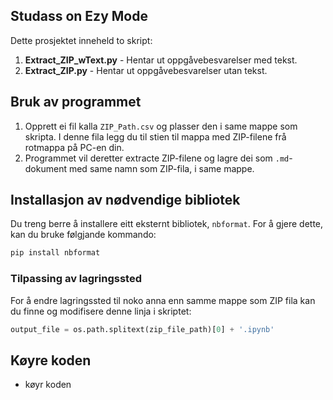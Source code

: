 ## Studass on Ezy Mode

Dette prosjektet inneheld to skript:

1. **Extract_ZIP_wText.py** - Hentar ut oppgåvebesvarelser med tekst.
2. **Extract_ZIP.py** - Hentar ut oppgåvebesvarelser utan tekst.

## Bruk av programmet

1. Opprett ei fil kalla `ZIP_Path.csv` og plasser den i same mappe som skripta. I denne fila legg du til stien til mappa med ZIP-filene frå rotmappa på PC-en din.
2. Programmet vil deretter extracte ZIP-filene og lagre dei som `.md`-dokument med same namn som ZIP-fila, i same mappe.


## Installasjon av nødvendige bibliotek

Du treng berre å installere eitt eksternt bibliotek, `nbformat`. For å gjere dette, kan du bruke følgjande kommando:

```bash
pip install nbformat
```

### Tilpassing av lagringssted

For å endre lagringssted til noko anna enn samme mappe som ZIP fila kan du finne og modifisere denne linja i skriptet:

```python
output_file = os.path.splitext(zip_file_path)[0] + '.ipynb'
```

## Køyre koden
- køyr koden
